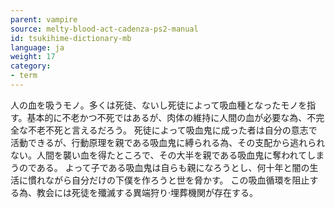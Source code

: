 ```yaml
---
parent: vampire
source: melty-blood-act-cadenza-ps2-manual
id: tsukihime-dictionary-mb
language: ja
weight: 17
category:
- term
---
```


人の血を吸うモノ。多くは死徒、ないし死徒によって吸血種となったモノを指す。基本的に不老かつ不死ではあるが、肉体の維持に人間の血が必要な為、不完全な不老不死と言えるだろう。
死徒によって吸血鬼に成った者は自分の意志で活動できるが、行動原理を親である吸血鬼に縛られる為、その支配から逃れられない。人間を襲い血を得たところで、その大半を親である吸血鬼に奪われてしまうのである。
よって子である吸血鬼は自らも親になろうとし、何十年と闇の生活に慣れながら自分だけの下僕を作ろうと世を脅かす。
この吸血循環を阻止する為、教会には死徒を殲滅する異端狩り·埋葬機関が存在する。
